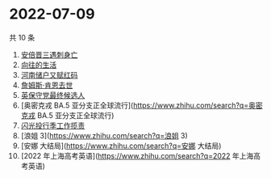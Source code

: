 # 2022-07-09

共 10 条

<!-- BEGIN -->
<!-- 最后更新时间 Sat Jul 09 2022 02:09:35 GMT+0800 (China Standard Time) -->

1. [安倍晋三遇刺身亡](https://www.zhihu.com/search?q=安倍晋三遇刺身亡)
1. [向往的生活](https://www.zhihu.com/search?q=向往的生活)
1. [河南储户又赋红码](https://www.zhihu.com/search?q=河南储户又赋红码)
1. [詹姆斯·肯恩去世](https://www.zhihu.com/search?q=詹姆斯·肯恩去世)
1. [英保守党最终候选人](https://www.zhihu.com/search?q=英保守党最终候选人)
1. [奥密克戎 BA.5 亚分支正全球流行](https://www.zhihu.com/search?q=奥密克戎 BA.5 亚分支正全球流行)
1. [闪光投行季工作揽责](https://www.zhihu.com/search?q=闪光投行季工作揽责)
1. [浪姐 3](https://www.zhihu.com/search?q=浪姐 3)
1. [安娜 大结局](https://www.zhihu.com/search?q=安娜 大结局)
1. [2022 年上海高考英语](https://www.zhihu.com/search?q=2022 年上海高考英语)

<!-- END -->
